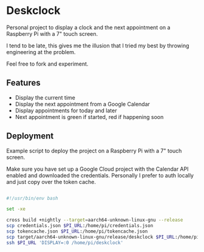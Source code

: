 # Deskclock

Personal project to display a clock and the next appointment on a Raspberry Pi with a 7" touch screen.

I tend to be late, this gives me the illusion that I tried my best by throwing engineering at the problem.

Feel free to fork and experiment.

## Features

- Display the current time
- Display the next appointment from a Google Calendar
- Display appointments for today and later
- Next appointment is green if started, red if happening soon

## Deployment

Example script to deploy the project on a Raspberry Pi with a 7" touch screen.

Make sure you have set up a Google Cloud project with the Calendar API enabled and downloaded the credentials. Personally I prefer to auth locally and just copy over the token cache.

```bash

#!/usr/bin/env bash

set -xe

cross build +nightly --target=aarch64-unknown-linux-gnu --release
scp credentials.json $PI_URL:/home/pi/credentials.json
scp tokencache.json $PI_URL:/home/pi/tokencache.json
scp target/aarch64-unknown-linux-gnu/release/deskclock $PI_URL:/home/pi/deskclock
ssh $PI_URL 'DISPLAY=:0 /home/pi/deskclock'
```
